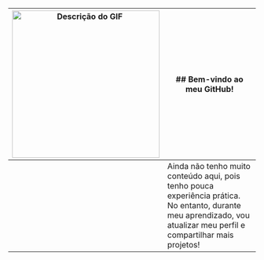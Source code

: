 | <img src="https://i.imgur.com/Ozsyrfy.gif" alt="Descrição do GIF" height="300"> | ## Bem-vindo ao meu GitHub! |
| ------------------------------------------ | --------------------------- |
||Ainda não tenho muito conteúdo aqui, pois tenho pouca experiência prática. No entanto, durante meu aprendizado, vou atualizar meu perfil e compartilhar mais projetos! 
